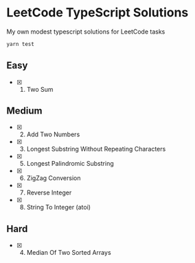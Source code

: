 # LeetCode TypeScript Solutions

My own modest typescript solutions for LeetCode tasks

```sh
yarn test
```

## Easy

- [x] 1.  Two Sum

## Medium

- [x] 2.  Add Two Numbers
- [x] 3.  Longest Substring Without Repeating Characters
- [x] 5.  Longest Palindromic Substring
- [x] 6.  ZigZag Conversion
- [x] 7.  Reverse Integer
- [x] 8.  String To Integer (atoi)

## Hard

- [x] 4.  Median Of Two Sorted Arrays
